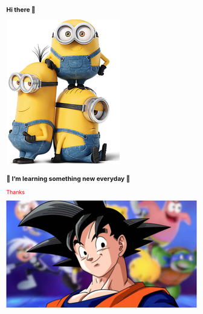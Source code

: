 ### Hi there 👋



![Image text](https://github.com/VallecillaJesus/VallecillaJesus/blob/main/yes.jpg)



### 🌱 I’m learning something new everyday 🙂
<div style="color:red">Thanks</div>


![Image text](https://github.com/VallecillaJesus/VallecillaJesus/blob/main/goku.jpg)

<!--
**VallecillaJesus/VallecillaJesus** is a ✨ _special_ ✨ repository because its `README.md` (this file) appears on your GitHub profile.

Here are some ideas to get you started:

- 🔭 I’m currently working on ...
- 🌱 I’m currently learning ...
- 👯 I’m looking to collaborate on ...
- 🤔 I’m looking for help with ...
- 💬 Ask me about ...
- 📫 How to reach me: ...
- 😄 Pronouns: ...
- ⚡ Fun fact: ...
-->
